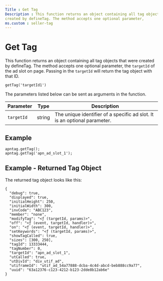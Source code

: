 ```yaml
---
Title : Get Tag
Description : This function returns an object containing all tag objects that were
created by defineTag. The method accepts one optional parameter,
ms.custom : seller-tag
---
```



# Get Tag





This function returns an object containing all tag objects that were
created by defineTag. The method accepts one optional parameter,
the `targetId` of the ad slot on page. Passing in the `targetId` will
return the tag object with that ID.

``` pre
getTag('targetId1')
```

The parameters listed below can be sent as arguments in the function.

<table class="table">
<thead class="thead">
<tr class="header row">
<th id="ID-0000158c__entry__1" class="entry">Parameter</th>
<th id="ID-0000158c__entry__2" class="entry">Type</th>
<th id="ID-0000158c__entry__3" class="entry">Description</th>
</tr>
</thead>
<tbody class="tbody">
<tr class="odd row">
<td class="entry" headers="ID-0000158c__entry__1"><code
class="ph codeph">targetId</code></td>
<td class="entry" headers="ID-0000158c__entry__2">string</td>
<td class="entry" headers="ID-0000158c__entry__3">The unique identifier
of a specific ad slot. It is an optional parameter.</td>
</tr>
</tbody>
</table>





## Example

``` pre
apntag.getTag();
apntag.getTag('apn_ad_slot_1');
```





## Example - Returned Tag Object

The returned tag object looks like this:

``` pre
{
  "debug": true,
  "displayed": true,
  "initialHeight": 250,
  "initialWidth": 300,
  "invCode": "ABC123",
  "member": "none",
  "modifyTag": "<ƒ (targetId, params)>",
  "off": "<ƒ (event, targetId, handler)>",
  "on": "<ƒ (event, targetId, handler)>",
  "setKeywords": "<ƒ (targetId, params)>",
  "showTagCalled": true,
  "sizes": [300, 250],
  "tagId": 13333444,
  "tagNumber": 0,
  "targetId": "apn_ad_slot_1",
  "utCalled": true,
  "utDivId": "div_utif_ad",
  "utiframeId": "utif_ad_54a77888-dcba-4c4d-abcd-beb888cc9a77",
  "uuid": "63a12376-c123-4212-b123-2dde8b12ab6e"
} 
```






